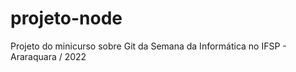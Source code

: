 projeto-node
===

Projeto do minicurso sobre Git da Semana da Informática no IFSP - Araraquara / 2022
